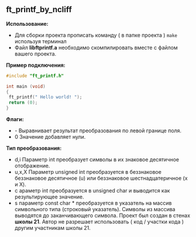 ft_printf_by_ncliff
------------
**Использование:**
- Для сборки проекта прописать команду ( в папке проекта ) `make` используя терминал
- Файл **libftprintf.a** необходимо скомпилировать вместе с файлом вашего проекта.

**Пример подключения:**
```C
#include "ft_printf.h"

int main (void)
{
 ft_printf(" Hello world! ");
 return (0);
}
```
**Флаги:**
- \- Выравнивает результат преобразования по левой границе поля.
- 0 Значение добавляет нули.

**Тип преобразования:**
- d,i Параметр int преобразует символы в их знаковое десятичное отображение.
- u,x,X Параметр unsigned int преобразуется в беззнаковое беззнаковое десятичное (u) или беззнаковое шестнадцатеричное (x и X).
- c араметр int преобразуется в unsigned char и выводится как результирующее значение.
- s параметр const char * преобразуется в указатель на массив символьного типа (строковый указатель). Символы из массива выводятся до заканчивающего символа.
Проект был создан в стенах **школы 21**. Автор не разрешает использовать ( код / участки кода ) другим участникам школы 21.
